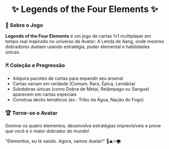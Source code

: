 <h1 align="center">✨ Legends of the Four Elements ✨</h1>

### 📜 Sobre o Jogo

**Legends of the Four Elements** é um jogo de cartas 1v1 multiplayer em tempo real inspirado no universo de Avatar: A Lenda de Aang, onde mestres dobradores duelam usando estratégia, poder elemental e habilidades únicas.

### 🃏 Coleção e Progressão

- Adquira pacotes de cartas para expandir seu arsenal
- Cartas variam em raridade (Comum, Rara, Épica, Lendária)
- Subdobras únicas (como Dobra de Metal, Relâmpago ou Sangue) aparecem em cartas especiais
- Construa decks temáticos (ex.: Tribo da Água, Nação do Fogo)

### 🏆 Torne-se o Avatar

Domine os quatro elementos, desenvolva estratégias imprevisíveis e prove que você é o maior dobrador do mundo!

"Elementos, eu te saúdo. Agora, vamos duelar!" 🌊⛰️🔥🌪️